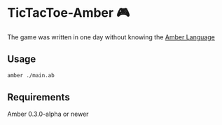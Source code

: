 # TicTacToe-Amber 🎮

The game was written in one day without knowing the [Amber Language](https://amber.marble.software) 

## Usage

```bash
amber ./main.ab
```

## Requirements

Amber 0.3.0-alpha or newer
